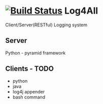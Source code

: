 [![Build Status](https://travis-ci.org/n3wtron/log4all.svg?branch=master)](https://travis-ci.org/n3wtron/log4all)
Log4All
=======

Client/Server(RESTful) Logging system

Server
------
Python - pyramid framework

Clients - TODO
--------------------
* python
* java
* log4j appender
* bash command
